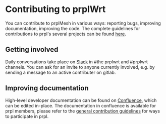 # Contributing to prplWrt

You can contribute to prplMesh in various ways: reporting bugs, improving documentation, improving the code. The complete guidelines for contributions to prpl's several projects can be found [here](https://gitlab.com/prpl-foundation/wiki/-/wikis/Contributing).

## Getting involved

Daily conversations take place on [Slack](https://prplfoundation.slack.com/) in #the prplwrt and #prplwrt channels.
You can ask for an invite to anyone currently involved, e.g. by sending a message to an active contributer on gitlab.

## Improving documentation

High-level developer documentation can be found on [Confluence](https://confluence.prplfoundation.org/display/PRPLWRT), which can be edited in-place. The documentation in confluence is available for prpl members, please refer to the [general contribution guidelines](https://gitlab.com/prpl-foundation/wiki/-/wikis/Contributing) for ways to participate in prpl.
